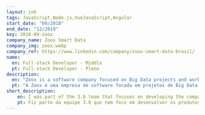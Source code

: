 ```yaml
---
layout: job
tags: JavaScript,Node.js,VueJavaScript,Angular
start_date: "09/2018"
end_date: "12/2019"
key: 2018-09-zoox
company_name: Zoox Smart Data
company_img: zoox.webp
company_ref: https://www.linkedin.com/company/zoox-smart-data-brasil/
name:
  en: Full-stack Developer - Middle
  pt: Full-stack Developer - Pleno
description:
  en: "Zoox is a software company focused on Big Data projects and working with the Facial recognition engines. There we use Node.js and Vue stack."
  pt: "A Zoox é uma empresa de software focada em projetos de Big Data e trabalhando com os mecanismos de reconhecimento facial. Lá usamos a Stack Node.js e Vue."
short_description:
    en: I was part of the 3.0 team that focuses on developing the company's newest products, using the most current technologies, such as Vue and Koa.js. The project in which I participated the most was SmartPass, this project focuses on using easy recognition and data enrichment to speed up the filling and generation of the guest file, making it not necessary to enter the normal queue at the hotel, and for the client he has access to create management reports using the captured data.
    pt: Fiz parte da equipe 3.0 que tem foco em desenvolver os produtos mais novos da empresa, utilizando tecnologias mais atuais, como Vue e Koa.js. O projeto na qual mais participei foi o SmartPass, esse projeto tem foco em utilizar reconhecimento fácil e enriquecimento de dados para agilizar o preenchimento e geração da ficha do hóspede, fazendo com que o mesmo não precise entrar na fila normal do hotel, e para o cliente ele tem acesso a criar relatórios gerenciais utilizando os dados capturados.
---
```

